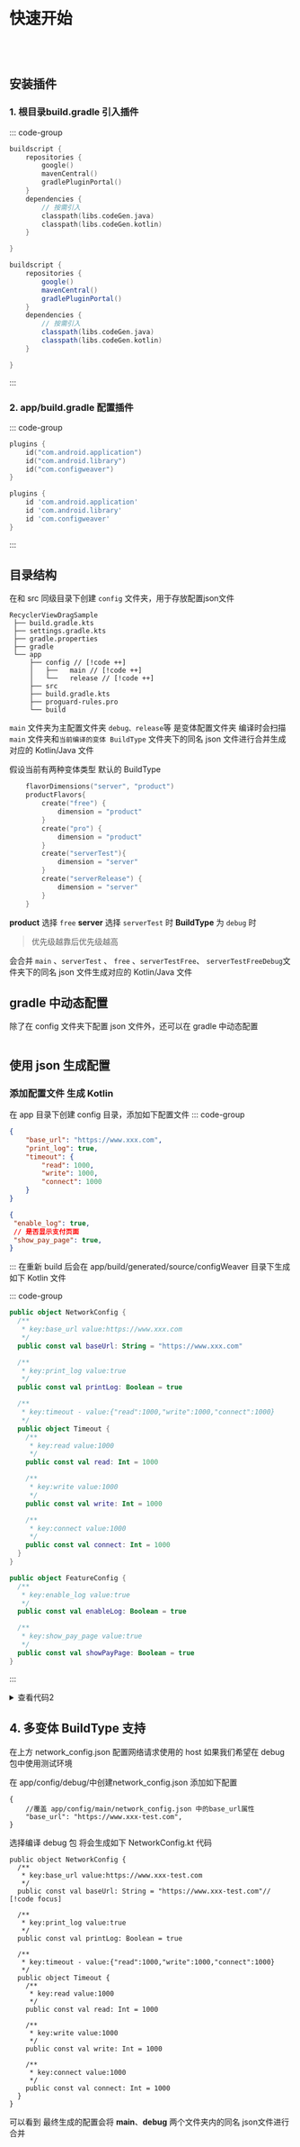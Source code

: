# 快速开始
<br>
<Badge type="tip" text="^1.9.0" /><br>

## 安装插件
### 1. 根目录build.gradle 引入插件
::: code-group

```kotlin [build.gradle.kts]
buildscript {
    repositories {
        google()
        mavenCentral()
        gradlePluginPortal()
    }
    dependencies {
        // 按需引入
        classpath(libs.codeGen.java)
        classpath(libs.codeGen.kotlin)
    }

}
```
```groovy [build.gradle]
buildscript {
    repositories {
        google()
        mavenCentral()
        gradlePluginPortal()
    }
    dependencies {
        // 按需引入
        classpath(libs.codeGen.java)
        classpath(libs.codeGen.kotlin)
    }

}
```

:::
### 2. app/build.gradle 配置插件
::: code-group

```kotlin [app/build.gradle.kts]
plugins {
    id("com.android.application")
    id("com.android.library")
    id("com.configweaver")
}
```
```groovy [app/build.gradle]
plugins {
    id 'com.android.application'
    id 'com.android.library'
    id 'com.configweaver'
}
```
:::

## 目录结构
在和 src 同级目录下创建 `config` 文件夹，用于存放配置json文件 

```text{3}
RecyclerViewDragSample
 ├── build.gradle.kts
 ├── settings.gradle.kts
 ├── gradle.properties
 ├── gradle
 └── app
     ├── config // [!code ++]
     │   ├──   main // [!code ++]
     │   └──   release // [!code ++]
     ├── src
     ├── build.gradle.kts
     ├── proguard-rules.pro
     └── build
```
`main` 文件夹为主配置文件夹 `debug、release`等 是变体配置文件夹
编译时会扫描 `main` 文件夹和`当前编译的变体 BuildType` 文件夹下的同名 json 文件进行合并生成对应的 Kotlin/Java 文件

假设当前有两种变体类型 默认的 BuildType
```kotlin [app/build.gradle.kts]
    flavorDimensions("server", "product")
    productFlavors{
        create("free") {
            dimension = "product"
        }
        create("pro") {
            dimension = "product"
        }
        create("serverTest"){
            dimension = "server"
        }
        create("serverRelease") {
            dimension = "server"
        }
    }
```
**product** 选择 `free` **server** 选择 `serverTest` 时 **BuildType** 为 `debug` 时
<br>
> 优先级越靠后优先级越高

会合并 `main` 、`serverTest` 、 `free` 、`serverTestFree`、 `serverTestFreeDebug`文件夹下的同名 json 文件生成对应的 Kotlin/Java 文件

## gradle 中动态配置
除了在 config 文件夹下配置 json 文件外，还可以在 gradle 中动态配置
```kotlin [app/build.gradle.kts]

```
## 使用 json 生成配置

### 添加配置文件 生成 Kotlin
在 app 目录下创建 config 目录，添加如下配置文件
::: code-group
```json [app/config/main/network_config.json]
{
    "base_url": "https://www.xxx.com",
    "print_log": true,
    "timeout": {
        "read": 1000,
        "write": 1000,
        "connect": 1000
    }
}
```
```json [app/config/main/feature_config.json]
{
 "enable_log": true,
 // 是否显示支付页面
 "show_pay_page": true,
}
```
::: 
在重新 build 后会在 app/build/generated/source/configWeaver 目录下生成如下 Kotlin 文件

::: code-group
```kotlin [NetworkConfig.kt]
public object NetworkConfig {
  /**
   * key:base_url value:https://www.xxx.com
   */
  public const val baseUrl: String = "https://www.xxx.com"

  /**
   * key:print_log value:true
   */
  public const val printLog: Boolean = true

  /**
   * key:timeout - value:{"read":1000,"write":1000,"connect":1000}
   */
  public object Timeout {
    /**
     * key:read value:1000
     */
    public const val read: Int = 1000

    /**
     * key:write value:1000
     */
    public const val write: Int = 1000

    /**
     * key:connect value:1000
     */
    public const val connect: Int = 1000
  }
}
```
```kotlin [FeatureConfig.kt]
public object FeatureConfig {
  /**
   * key:enable_log value:true
   */
  public const val enableLog: Boolean = true

  /**
   * key:show_pay_page value:true
   */
  public const val showPayPage: Boolean = true
}
```
:::

<details>
  <summary>查看代码2</summary>

``` vue
<template>
  <el-button type="primary">主要按钮</el-button>
  <el-button type="success">绿色按钮</el-button>
  <el-button type="info">灰色按钮</el-button>
  <el-button type="warning">黄色按钮</el-button>
  <el-button type="danger">红色按钮</el-button>
</template>
```

</details>

## 4. 多变体 BuildType 支持
在上方 network_config.json 配置网络请求使用的 host
如果我们希望在 debug 包中使用测试环境 

在 app/config/debug/中创建network_config.json 添加如下配置
```json{2}
{
    //覆盖 app/config/main/network_config.json 中的base_url属性
    "base_url": "https://www.xxx-test.com",
}
```
选择编译 debug 包 将会生成如下 NetworkConfig.kt 代码
```kotlin{3,5}
public object NetworkConfig {
  /**
   * key:base_url value:https://www.xxx-test.com
   */
  public const val baseUrl: String = "https://www.xxx-test.com"// [!code focus]

  /**
   * key:print_log value:true
   */
  public const val printLog: Boolean = true

  /**
   * key:timeout - value:{"read":1000,"write":1000,"connect":1000}
   */
  public object Timeout {
    /**
     * key:read value:1000
     */
    public const val read: Int = 1000

    /**
     * key:write value:1000
     */
    public const val write: Int = 1000

    /**
     * key:connect value:1000
     */
    public const val connect: Int = 1000
  }
}
```
可以看到 最终生成的配置会将 **main**、**debug** 两个文件夹内的同名 json文件进行合并






